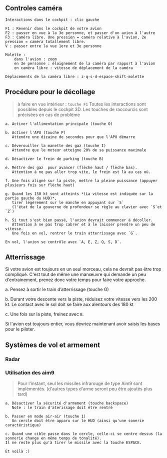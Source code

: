 
## Controles caméra

```
Interactions dans le cockpit : clic gauche

F1 : Revenir dans le cockpit de votre avion
F2 : passer en vue à la 3e personne, et passer d'un avion à l'autre
F3 : Caméra libre. Une pression = caméra relative à l'avion, 2e pression = caméra totallement libre.
V : passer entre la vue 1ere et 3e personne

Molette : 
    dans l'avion : zoom
    en 3e personne : éloignement de la caméra par rapport à l'avion
    en caméra libre : vitesse de déplacement de la caméra

Déplacements de la caméra libre : z-q-s-d-espace-shift-molette
```

## Procédure pour le décollage

> à faire en vue intérieur : `touche F1`
> Toutes les interactions sont possibles depuis le cockpit 3D. Les touches de raccourcis sont précisées en cas de problème

```
a. Activer l'allimentation principale (touche O)

b. Activer l'APU (touche P)
   Attendre une dizaine de secondes pour que l'APU démarre

c. Déverouiller la manette des gaz (touche I)
   Attendre que le moteur atteigne 20% de sa puissance maximale

d. Désactiver le frein de parking (touche B)

e. Mettre des gaz  pour avancer (flèche haut / flèche bas). 
   Attention à ne pas aller trop vite, le frein est là au cas où.

f. Une fois aligné sur la piste, mettre la pleine puissance (appuyer plusieurs fois sur flèche haut)

g. Quand les 150 kt sont atteints *(La vitesse est indiquée sur la partie gauche du HUD)*,
   tirer légèrement sur le manche en appuyant sur `S` 
   (l'état de la gouverne de profondeur se règle au clavier avec `S`et `Z`)

h. Si tout s'est bien passé, l'avion devrait commencer à décoller. 
   Attention à ne pas trop cabrer et à le laisser prendre un peu de vitesse.
   Une fois en vol, rentrer le train atterrissage avec `G`.

En vol, l'avion se contrôle avec `A, E, Z, Q, S, D`.
```


## Atterrissage

Si votre avion est toujours en un seul morceau, cela ne devrait pas être trop compliqué. C'est tout de même une manœuvre qui demande un peu d'entrainement, prenez donc votre temps pour faire votre approche.

a. Pensez à sortir le train d’atterrissage (touche G)

b. Durant votre descente vers la piste, réduisez votre vitesse vers les 200 kt. Le contact avec le sol doit se faire aux alentours des 180 kt

c. Une fois sur la piste, freinez avec `B`.

Si l'avion est toujours entier, vous devriez maintenant avoir saisis les bases pour le piloter.

## Systèmes de vol et armement

### Radar


### Utilisation des aim9

> Pour l'instant, seul les missiles infrarouge de type Aim9 sont implémentés. (d'autres types d'arme seront peu être ajoutés plus tard)

```
a. Désactiver la sécurité d'armement (touche backspace)
   Note : le train d'aterissage doit être rentré
   
b. Passer en mode air-air (touche 1)
   Un cercle doit être apparu sur le HUD (ainsi qu'une sonerie caractéristique)

c. Quand une cible passe dans le cercle, celle-ci se centre dessus (la sonnerie change en même temps de tonalité). 
Il ne reste plus qu'à tirer le missile avec la touche ESPACE.

Et voilà :)
```

